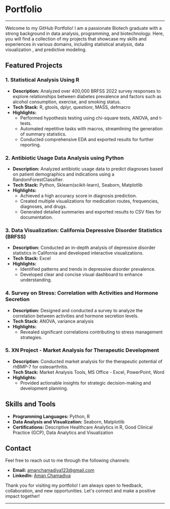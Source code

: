 # Portfolio

---

Welcome to my GitHub Portfolio! I am a passionate Biotech graduate with a strong background in data analysis, programming, and biotechnology. Here, you will find a collection of my projects that showcase my skills and experiences in various domains, including statistical analysis, data visualization , and predictive modeling.


## Featured Projects

### 1. Statistical Analysis Using R
- **Description:** Analyzed over 400,000 BRFSS 2022 survey responses to explore relationships between diabetes prevalence and factors such as alcohol consumption, exercise, and smoking status.
- **Tech Stack:**  R, gtools, dplyr, questionr, MASS, defmacro
- **Highlights:**
  - Performed hypothesis testing using chi-square tests, ANOVA, and t-tests.
  - Automated repetitive tasks with macros, streamlining the generation of summary statistics.
  - Conducted comprehensive EDA and exported results for further reporting.

### 2. Antibiotic Usage Data Analysis using Python
- **Description:** Analyzed antibiotic usage data to predict diagnoses based on patient demographics and indications using a RandomForestClassifier.
- **Tech Stack:** Python, Sklearn(scikit-learn), Seaborn, Matplotlib
- **Highlights:**
  - Achieved a high accuracy score in diagnosis prediction.
  - Created multiple visualizations for medication routes, frequencies, diagnoses, and drugs.
  - Generated detailed summaries and exported results to CSV files for documentation.

### 3. Data Visualization: California Depressive Disorder Statistics (BRFSS)
- **Description:** Conducted an in-depth analysis of depressive disorder statistics in California and developed interactive visualizations.
- **Tech Stack:** Excel
- **Highlights:**
  - Identified patterns and trends in depressive disorder prevalence.
  - Developed clear and concise visual dashboard to enhance understanding.

### 4. Survey on Stress: Correlation with Activities and Hormone Secretion
- **Description:** Designed and conducted a survey to analyze the correlation between activities and hormone secretion levels.
- **Tech Stack:** ANOVA, variance analysis
- **Highlights:**
  - Revealed significant correlations contributing to stress management strategies.

### 5. XN Project - Market Analysis for Therapeutic Development
- **Description:** Conducted market analysis for the therapeutic potential of rhBMP-7 for osteoarthritis.
- **Tech Stack:** Market Analysis Tools, MS Office - Excel, PowerPoint, Word
- **Highlights:**
  - Provided actionable insights for strategic decision-making and development planning.

## Skills and Tools

- **Programming Languages:** Python, R
- **Data Analysis and Visualization:** Seaborn, Matplotlib
- **Certifications:** Descriptive Healthcare Analytics in R, Good Clinical Practice (GCP), Data Analytics and Visualization

## Contact

Feel free to reach out to me through the following channels:

- **Email:** amanchamadiya123@gmail.com
- **LinkedIn:** [Aman Chamadiya]([https://www.linkedin.com/in/amanchamadiya])

Thank you for visiting my portfolio! I am always open to feedback, collaboration, and new opportunities. Let's connect and make a positive impact together!

---
